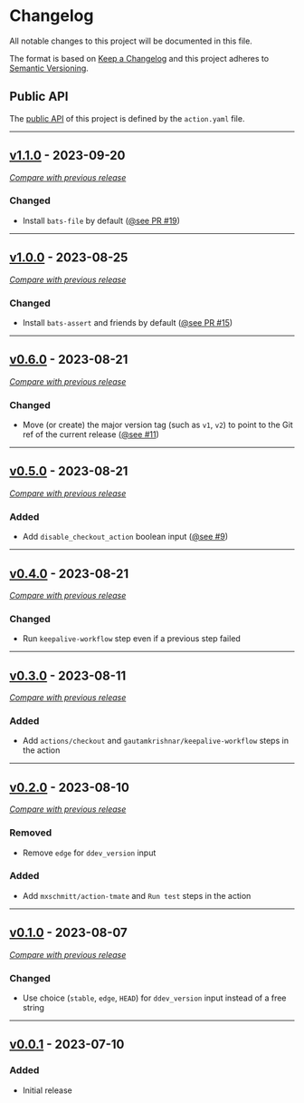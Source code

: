 # Changelog
All notable changes to this project will be documented in this file.

The format is based on [Keep a Changelog](https://keepachangelog.com/en)
and this project adheres to [Semantic Versioning](https://semver.org/spec/v2.0.0.html).

## Public API

The [public API](https://semver.org/spec/v2.0.0.html#spec-item-1) of this project is defined by the `action.yaml` file.


---

## [v1.1.0](https://github.com/ddev/github-action-add-on-test/releases/tag/v1.1.0) - 2023-09-20
[_Compare with previous release_](https://github.com/ddev/github-action-add-on-test/compare/v1.0.0...v1.1.0)


### Changed

-  Install `bats-file` by default ([@see PR #19](https://github.com/ddev/github-action-add-on-test/pull/19))

---

## [v1.0.0](https://github.com/ddev/github-action-add-on-test/releases/tag/v1.0.0) - 2023-08-25
[_Compare with previous release_](https://github.com/ddev/github-action-add-on-test/compare/v0.6.0...v1.0.0)


### Changed

-  Install `bats-assert` and friends by default ([@see PR #15](https://github.com/ddev/github-action-add-on-test/pull/15))

---


## [v0.6.0](https://github.com/ddev/github-action-add-on-test/releases/tag/v0.6.0) - 2023-08-21
[_Compare with previous release_](https://github.com/ddev/github-action-add-on-test/compare/v0.5.0...v0.6.0)


### Changed

- Move (or create) the major version tag (such as `v1`, `v2`) to point to the Git ref of the current release ([@see #11](https://github.com/ddev/github-action-add-on-test/issues/11))

---


## [v0.5.0](https://github.com/ddev/github-action-add-on-test/releases/tag/v0.5.0) - 2023-08-21
[_Compare with previous release_](https://github.com/ddev/github-action-add-on-test/compare/v0.4.0...v0.5.0)


### Added

- Add `disable_checkout_action` boolean input ([@see #9](https://github.com/ddev/github-action-add-on-test/issues/9))

---

## [v0.4.0](https://github.com/ddev/github-action-add-on-test/releases/tag/v0.4.0) - 2023-08-21
[_Compare with previous release_](https://github.com/ddev/github-action-add-on-test/compare/v0.3.0...v0.4.0)


### Changed

- Run `keepalive-workflow` step even if a previous step failed

---


## [v0.3.0](https://github.com/ddev/github-action-add-on-test/releases/tag/v0.3.0) - 2023-08-11
[_Compare with previous release_](https://github.com/ddev/github-action-add-on-test/compare/v0.2.0...v0.3.0)


### Added

- Add `actions/checkout` and `gautamkrishnar/keepalive-workflow` steps in the action

---

## [v0.2.0](https://github.com/ddev/github-action-add-on-test/releases/tag/v0.2.0) - 2023-08-10
[_Compare with previous release_](https://github.com/ddev/github-action-add-on-test/compare/v0.1.0...v0.2.0)

### Removed

- Remove `edge`  for `ddev_version` input

### Added

- Add `mxschmitt/action-tmate` and `Run test` steps in the action

---

## [v0.1.0](https://github.com/ddev/github-action-add-on-test/releases/tag/v0.1.0) - 2023-08-07
[_Compare with previous release_](https://github.com/ddev/github-action-add-on-test/compare/v0.0.1...v0.1.0)

### Changed

- Use choice (`stable`, `edge`, `HEAD`) for `ddev_version` input instead of a free string

---
## [v0.0.1](https://github.com/ddev/github-action-add-on-test/releases/tag/v0.0.1) - 2023-07-10

### Added
- Initial release
